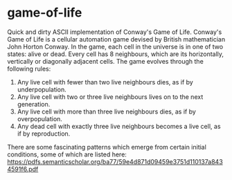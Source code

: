 # game-of-life
Quick and dirty ASCII implementation of Conway's Game of Life.
Conway's Game of Life is a cellular automation game devised by British mathematician John Horton Conway. In the game, each cell in the universe is in one of two states: alive or dead. Every cell has 8 neighbours, which are its horizontally, vertically or diagonally adjacent cells. The game evolves through the following rules: 

1. Any live cell with fewer than two live neighbours dies, as if by underpopulation.
2. Any live cell with two or three live neighbours lives on to the next generation.
3. Any live cell with more than three live neighbours dies, as if by overpopulation.
4. Any dead cell with exactly three live neighbours becomes a live cell, as if by reproduction.

There are some fascinating patterns which emerge from certain initial conditions, some of which are listed here: https://pdfs.semanticscholar.org/ba77/59e4d871d09459e3751d110137a8434591f6.pdf


